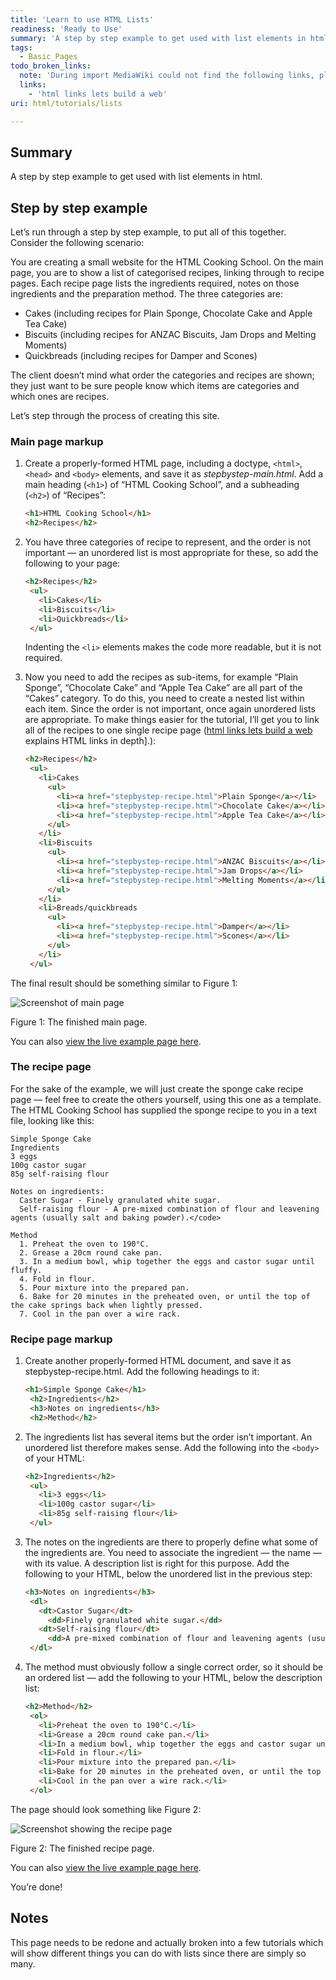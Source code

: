 ```yaml
---
title: 'Learn to use HTML Lists'
readiness: 'Ready to Use'
summary: 'A step by step example to get used with list elements in html.'
tags:
  - Basic_Pages
todo_broken_links:
  note: 'During import MediaWiki could not find the following links, please fix and adjust this list.'
  links:
    - 'html links lets build a web'
uri: html/tutorials/lists

---
```

## Summary

A step by step example to get used with list elements in html.

## Step by step example

Let’s run through a step by step example, to put all of this together. Consider the following scenario:

You are creating a small website for the HTML Cooking School. On the main page, you are to show a list of categorised recipes, linking through to recipe pages. Each recipe page lists the ingredients required, notes on those ingredients and the preparation method. The three categories are:

-   Cakes (including recipes for Plain Sponge, Chocolate Cake and Apple Tea Cake)
-   Biscuits (including recipes for ANZAC Biscuits, Jam Drops and Melting Moments)
-   Quickbreads (including recipes for Damper and Scones)

The client doesn’t mind what order the categories and recipes are shown; they just want to be sure people know which items are categories and which ones are recipes.

Let’s step through the process of creating this site.

### Main page markup

1.  Create a properly-formed HTML page, including a doctype, `<html>`, `<head>` and `<body>` elements, and save it as *stepbystep-main.html*. Add a main heading (`<h1>`) of “HTML Cooking School”, and a subheading (`<h2>`) of “Recipes”:

    ``` html
    <h1>HTML Cooking School</h1>
    <h2>Recipes</h2>
    ```

2.  You have three categories of recipe to represent, and the order is not important — an unordered list is most appropriate for these, so add the following to your page:

    ``` html
    <h2>Recipes</h2>
     <ul>
       <li>Cakes</li>
       <li>Biscuits</li>
       <li>Quickbreads</li>
     </ul>
    ```

    Indenting the `<li>` elements makes the code more readable, but it is not required.

3.  Now you need to add the recipes as sub-items, for example “Plain Sponge”, “Chocolate Cake” and “Apple Tea Cake” are all part of the “Cakes” category. To do this, you need to create a nested list within each item. Since the order is not important, once again unordered lists are appropriate. To make things easier for the tutorial, I’ll get you to link all of the recipes to one single recipe page ([html links lets build a web](/w/index.php?title=html_links_lets_build_a_web&action=edit&redlink=1) explains HTML links in depth].):

    ``` html
    <h2>Recipes</h2>
     <ul>
       <li>Cakes
         <ul>
           <li><a href="stepbystep-recipe.html">Plain Sponge</a></li>
           <li><a href="stepbystep-recipe.html">Chocolate Cake</a></li>
           <li><a href="stepbystep-recipe.html">Apple Tea Cake</a></li>
         </ul>
       </li>
       <li>Biscuits
         <ul>
           <li><a href="stepbystep-recipe.html">ANZAC Biscuits</a></li>
           <li><a href="stepbystep-recipe.html">Jam Drops</a></li>
           <li><a href="stepbystep-recipe.html">Melting Moments</a></li>
         </ul>
       </li>
       <li>Breads/quickbreads
         <ul>
           <li><a href="stepbystep-recipe.html">Damper</a></li>
           <li><a href="stepbystep-recipe.html">Scones</a></li>
         </ul>
       </li>
     </ul>
    ```

The final result should be something similar to Figure 1:

![Screenshot of main page](/assets/public/8/86/mainpage.png)

Figure 1: The finished main page.

You can also [view the live example page here](http://dev.opera.com/articles/view/16-html-lists/stepbystep-main.html).

### The recipe page

For the sake of the example, we will just create the sponge cake recipe page — feel free to create the others yourself, using this one as a template. The HTML Cooking School has supplied the sponge recipe to you in a text file, looking like this:

    Simple Sponge Cake
    Ingredients
    3 eggs
    100g castor sugar
    85g self-raising flour

    Notes on ingredients:
      Caster Sugar - Finely granulated white sugar.
      Self-raising flour - A pre-mixed combination of flour and leavening agents (usually salt and baking powder).</code>

    Method
      1. Preheat the oven to 190°C.
      2. Grease a 20cm round cake pan.
      3. In a medium bowl, whip together the eggs and castor sugar until fluffy.
      4. Fold in flour.
      5. Pour mixture into the prepared pan.
      6. Bake for 20 minutes in the preheated oven, or until the top of the cake springs back when lightly pressed.
      7. Cool in the pan over a wire rack.

### Recipe page markup

1.  Create another properly-formed HTML document, and save it as stepbystep-recipe.html. Add the following headings to it:

    ``` html
    <h1>Simple Sponge Cake</h1>
     <h2>Ingredients</h2>
     <h3>Notes on ingredients</h3>
     <h2>Method</h2>
    ```

2.  The ingredients list has several items but the order isn’t important. An unordered list therefore makes sense. Add the following into the `<body>` of your HTML:

    ``` html
    <h2>Ingredients</h2>
     <ul>
       <li>3 eggs</li>
       <li>100g castor sugar</li>
       <li>85g self-raising flour</li>
     </ul>
    ```

3.  The notes on the ingredients are there to properly define what some of the ingredients are. You need to associate the ingredient — the name — with its value. A description list is right for this purpose. Add the following to your HTML, below the unordered list in the previous step:

    ``` html
    <h3>Notes on ingredients</h3>
     <dl>
       <dt>Castor Sugar</dt>
         <dd>Finely granulated white sugar.</dd>
       <dt>Self-raising flour</dt>
         <dd>A pre-mixed combination of flour and leavening agents (usually salt and baking powder).</dd>
     </dl>
    ```

4.  The method must obviously follow a single correct order, so it should be an ordered list — add the following to your HTML, below the description list:

    ``` html
    <h2>Method</h2>
     <ol>
       <li>Preheat the oven to 190°C.</li>
       <li>Grease a 20cm round cake pan.</li>
       <li>In a medium bowl, whip together the eggs and castor sugar until fluffy.</li>
       <li>Fold in flour.</li>
       <li>Pour mixture into the prepared pan.</li>
       <li>Bake for 20 minutes in the preheated oven, or until the top of the cake springs back when lightly pressed.</li>
       <li>Cool in the pan over a wire rack.</li>
     </ol>
    ```

The page should look something like Figure 2:

![Screenshot showing the recipe page](/assets/public/0/0c/recipepa.png)

Figure 2: The finished recipe page.

You can also [view the live example page here](http://dev.opera.com/articles/view/16-html-lists/stepbystep-recipe.html).

You’re done!

## Notes

This page needs to be redone and actually broken into a few tutorials which will show different things you can do with lists since there are simply so many.

